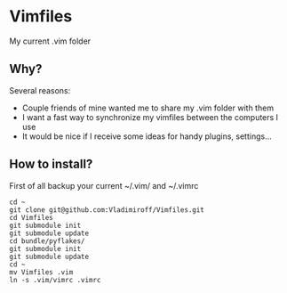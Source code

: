 # Vimfiles

My current .vim folder

## Why?

Several reasons:

* Couple friends of mine wanted me to share my .vim folder with them
* I want a fast way to synchronize my vimfiles between the computers I use
* It would be nice if I receive some ideas for handy plugins, settings...

## How to install?

First of all backup your current ~/.vim/ and ~/.vimrc


    cd ~
    git clone git@github.com:Vladimiroff/Vimfiles.git
    cd Vimfiles
    git submodule init
    git submodule update
    cd bundle/pyflakes/
    git submodule init
    git submodule update
    cd ~
    mv Vimfiles .vim
    ln -s .vim/vimrc .vimrc
